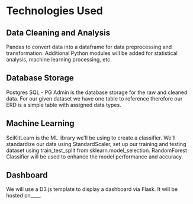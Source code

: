 # Technologies Used
## Data Cleaning and Analysis
Pandas to convert data into a dataframe for data preprocessing and transformation. Additional Python modules will be added for statistical analysis, machine learning processing, etc.

## Database Storage
Postgres SQL - PG Admin is the database storage for the raw and cleaned data. For our given dataset we have one table to reference therefore our ERD is a simple table with assigned data types. 

## Machine Learning
SciKitLearn is the ML library we'll be using to create a classifier. We'll standardize our data using StandardScaler, set up our training and testing dataset using train_test_split from sklearn.model_selection. RandomForest Classifier will be used to enhance the model performance and accuracy.

## Dashboard
We will use a D3.js template to display a dashboard via Flask. It will be hosted on____.
